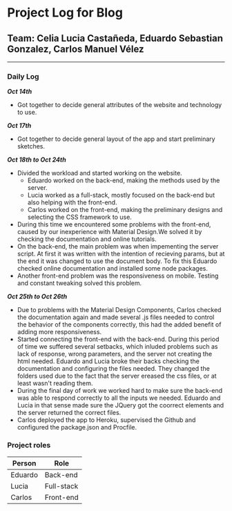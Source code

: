 # Project Log for Blog

## Team: Celia Lucia Castañeda, Eduardo Sebastian Gonzalez, Carlos Manuel Vélez

---

### Daily Log

**_Oct 14th_**

- Got together to decide general attributes of the website and technology to use.

**_Oct 17th_**

- Got together to decide general layout of the app and start preliminary sketches.

**_Oct 18th to Oct 24th_**

- Divided the workload and started working on the website.
  - Eduardo worked on the back-end, making the methods used by the server.
  - Lucia worked as a full-stack, mostly focused on the back-end but also helping with the front-end.
  - Carlos worked on the front-end, making the preliminary designs and selecting the CSS framework to use.
- During this time we encountered some problems with the front-end, caused by our inexperience with Material Design.We solved it by checking the documentation and online tutorials.
- On the back-end, the main problem was when impementing the server script. At first it was written with the intention of recieving params, but at the end it was changed to use the document body. To fix this Eduardo checked online documentation and installed some node packages.
- Another front-end problem was the responsiveness on mobile. Testing and constant tweaking solved this problem.

**_Oct 25th to Oct 26th_**

- Due to problems with the Material Design Components, Carlos checked the documentation again and made several .js files needed to control the behavior of the components correctly, this had the added benefit of adding more responsiveness.
- Started connecting the front-end with the back-end. During this period of time we suffered several setbacks, which inluded problems such as lack of response, wrong parameters, and the server not creating the html needed. Eduardo and Lucia broke their backs checking the documentation and configuring the files needed. They changed the folders used due to the fact that the server ereased the css files, or at least wasn't reading them.
- During the final day of work we worked hard to make sure the back-end was able to respond correctly to all the inputs we needed. Eduardo and Lucia in that sense made sure the JQuery got the coorrect elements and the server returned the correct files.
- Carlos deployed the app to Heroku, supervised the Github and configured the package.json and Procfile.

### Project roles

| Person  | Role       |
| ------- | ---------- |
| Eduardo | Back-end   |
| Lucia   | Full-stack |
| Carlos  | Front-end  |
